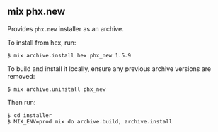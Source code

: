 ## mix phx.new

Provides `phx.new` installer as an archive.

To install from hex, run:

    $ mix archive.install hex phx_new 1.5.9

To build and install it locally,
ensure any previous archive versions are removed:

    $ mix archive.uninstall phx_new

Then run:

    $ cd installer
    $ MIX_ENV=prod mix do archive.build, archive.install
